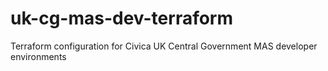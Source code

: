 # uk-cg-mas-dev-terraform
Terraform configuration for Civica UK Central Government MAS developer environments
